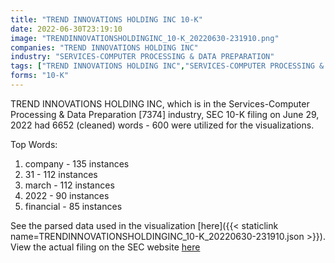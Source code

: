 ```yaml
---
title: "TREND INNOVATIONS HOLDING INC 10-K"
date: 2022-06-30T23:19:10
image: "TRENDINNOVATIONSHOLDINGINC_10-K_20220630-231910.png"
companies: "TREND INNOVATIONS HOLDING INC"
industry: "SERVICES-COMPUTER PROCESSING & DATA PREPARATION"
tags: ["TREND INNOVATIONS HOLDING INC","SERVICES-COMPUTER PROCESSING & DATA PREPARATION","06-29-2022","10-K"]
forms: "10-K"
---
```

TREND INNOVATIONS HOLDING INC, which is in the Services-Computer Processing & Data Preparation [7374] industry, SEC 10-K filing on June 29, 2022 had 6652 (cleaned) words - 600 were utilized for the visualizations.

Top Words:
1. company - 135 instances
2. 31 - 112 instances
3. march - 112 instances
4. 2022 - 90 instances
5. financial - 85 instances


See the parsed data used in the visualization [here]({{< staticlink name=TRENDINNOVATIONSHOLDINGINC_10-K_20220630-231910.json >}}).  
View the actual filing on the SEC website [here](https://www.sec.gov/Archives/edgar/data/1740797/0001740797-22-000007.txt)